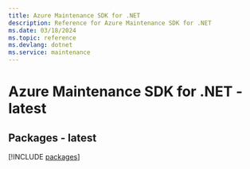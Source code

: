```yaml
---
title: Azure Maintenance SDK for .NET
description: Reference for Azure Maintenance SDK for .NET
ms.date: 03/18/2024
ms.topic: reference
ms.devlang: dotnet
ms.service: maintenance
---
```

# Azure Maintenance SDK for .NET - latest
## Packages - latest
[!INCLUDE [packages](maintenance-index.md)]